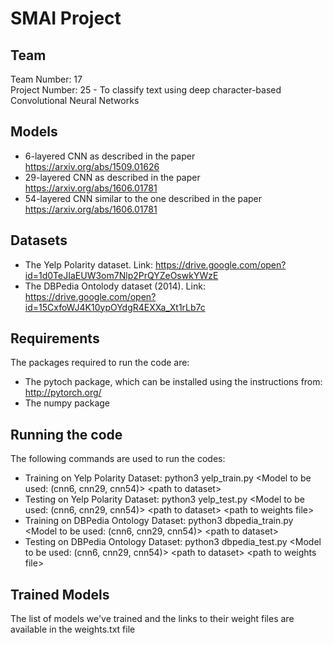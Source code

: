 # SMAI Project

## Team

Team Number: 17 <br>
Project Number: 25 - To classify text using deep character-based Convolutional Neural Networks

## Models

* 6-layered CNN as described in the paper https://arxiv.org/abs/1509.01626
* 29-layered CNN as described in the paper https://arxiv.org/abs/1606.01781
* 54-layered CNN similar to the one described in the paper https://arxiv.org/abs/1606.01781

## Datasets

* The Yelp Polarity dataset. Link: https://drive.google.com/open?id=1d0TeJIaEUW3om7Nlp2PrQYZeOswkYWzE
* The DBPedia Ontolody dataset (2014). Link: https://drive.google.com/open?id=15CxfoWJ4K10ypOYdgR4EXXa_Xt1rLb7c

## Requirements

The packages required to run the code are:
* The pytoch package, which can be installed using the instructions from: http://pytorch.org/
* The numpy package

## Running the code

The following commands are used to run the codes:

* Training on Yelp Polarity Dataset: python3 yelp_train.py <Model to be used: (cnn6, cnn29, cnn54)> \<path to dataset>
* Testing on Yelp Polarity Dataset: python3 yelp_test.py <Model to be used: (cnn6, cnn29, cnn54)> \<path to dataset> \<path to weights file>
* Training on DBPedia Ontology Dataset: python3 dbpedia_train.py <Model to be used: (cnn6, cnn29, cnn54)> \<path to dataset>
* Testing on DBPedia Ontology Dataset: python3 dbpedia_test.py <Model to be used: (cnn6, cnn29, cnn54)> \<path to dataset> \<path to weights file>

## Trained Models

The list of models we've trained and the links to their weight files are available in the weights.txt file
